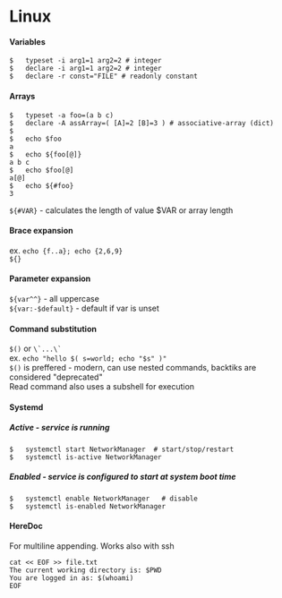 # Linux

#### **Variables**

```shell
$   typeset -i arg1=1 arg2=2 # integer    
$   declare -i arg1=1 arg2=2 # integer  
$   declare -r const="FILE" # readonly constant
```

#### **Arrays**

```shell
$   typeset -a foo=(a b c)  
$   declare -A assArray=( [A]=2 [B]=3 ) # associative-array (dict)  
$
$   echo $foo  
a 
$   echo ${foo[@]}  
a b c  
$   echo $foo[@]  
a[@]  
$   echo ${#foo}  
3
```

```${#VAR}``` - calculates the length of value $VAR or array length

#### **Brace expansion**

ex. ```echo {f..a}; echo {2,6,9}```  
```${}```

#### **Parameter expansion**

```${var^^}``` - all uppercase  
```${var:-$default}``` - default if var is unset   


#### **Command substitution**

```$()``` or ``` \`...\` ```  
ex. ```echo "hello $( s=world; echo "$s" )"```  
```$()``` is preffered - modern, can use nested commands, backtiks are considered "deprecated"  
Read command also uses a subshell for execution

#### **Systemd**

##### Active - service is running
```shell
$   systemctl start NetworkManager  # start/stop/restart  
$   systemctl is-active NetworkManager
```

##### Enabled - service is configured to start at system boot time  
```shell  
$   systemctl enable NetworkManager   # disable    
$   systemctl is-enabled NetworkManager
```


#### **HereDoc**  
For multiline appending. Works also with ssh

```shell
cat << EOF >> file.txt
The current working directory is: $PWD
You are logged in as: $(whoami)
EOF
```
